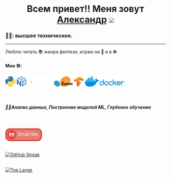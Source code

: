 <h1 align="center">Всем привет!! Меня зовут <a href="https://github.com/Alextsgnv" target="_blank">Александр</a> 
<img src="https://github.com/blackcater/blackcater/raw/main/images/Hi.gif" height="32"/></h1>
  
<h3 align="left">🧑‍🎓: высшее техническое.</h3>
<hr> 
<p>Люблю читать 📚 жанра фентези, играю на 🎸 и в ⚽️.</p>


<h4>Мои 🛠:</h4>
<div>
<img src="https://github.com/Alextsgnv/Alextsgnv/blob/main/images/python.svg" height="32"/> 
<img src="https://github.com/Alextsgnv/Alextsgnv/blob/main/images/numpy.svg" height="32"/>
<img src="https://github.com/Alextsgnv/Alextsgnv/blob/main/images/pandas.svg" height="32"/>
<img src="https://github.com/Alextsgnv/Alextsgnv/blob/main/images/scikit-learn.svg" height="32"/>
<img src="https://github.com/Alextsgnv/Alextsgnv/blob/main/images/tensorflow.svg" height="32"/>
<img src="https://github.com/Alextsgnv/Alextsgnv/blob/main/images/docker.svg" height="32"/> </div>
</br>
</br>

<h5>👨‍💻Анализ данных, Построение моделей ML, Глубокое обучение</h5>
</br>
</br>

<a href="mailto:alextsgnv@gmail.com">
  <img src="https://github.com/Alextsgnv/Alextsgnv/blob/main/images/social-gmail.svg" height="40" style="max-width: 100%;">
</a>
</br>
</br>

[![GitHub Streak](https://github-readme-streak-stats.herokuapp.com/?user=DenverCoder1)](https://git.io/streak-stats)
</br>
</br>

[![Top Langs](https://github-readme-stats.vercel.app/api/top-langs/?username=Alextsgnv&layout=compact)](https://github.com/anuraghazra/github-readme-stats)
